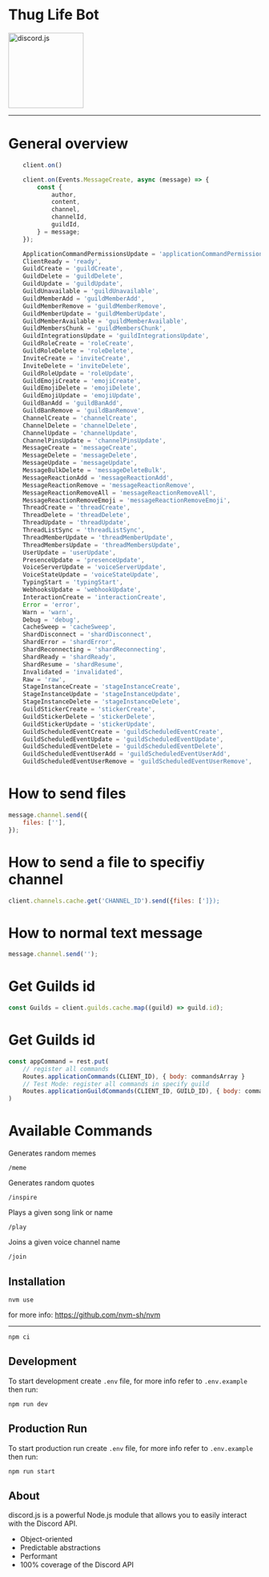 # Thug Life Bot

<a herf="https://discord.js.org/#/">
    <img src="https://camo.githubusercontent.com/d55d8a7f07a103454ebb77b653d9600ce27e011f78395d9713b432c8c011c76a/68747470733a2f2f646973636f72642e6a732e6f72672f7374617469632f6c6f676f2e737667" width="150" alt="discord.js" data-canonical-src="https://discord.js.org/static/logo.svg" style="max-width: 100%;">
</a>

------------

# General overview

```js
    client.on()

    client.on(Events.MessageCreate, async (message) => {
        const {
            author,
            content,
            channel,
            channelId,
            guildId,
        } = message;
    });

    ApplicationCommandPermissionsUpdate = 'applicationCommandPermissionsUpdate',
    ClientReady = 'ready',
    GuildCreate = 'guildCreate',
    GuildDelete = 'guildDelete',
    GuildUpdate = 'guildUpdate',
    GuildUnavailable = 'guildUnavailable',
    GuildMemberAdd = 'guildMemberAdd',
    GuildMemberRemove = 'guildMemberRemove',
    GuildMemberUpdate = 'guildMemberUpdate',
    GuildMemberAvailable = 'guildMemberAvailable',
    GuildMembersChunk = 'guildMembersChunk',
    GuildIntegrationsUpdate = 'guildIntegrationsUpdate',
    GuildRoleCreate = 'roleCreate',
    GuildRoleDelete = 'roleDelete',
    InviteCreate = 'inviteCreate',
    InviteDelete = 'inviteDelete',
    GuildRoleUpdate = 'roleUpdate',
    GuildEmojiCreate = 'emojiCreate',
    GuildEmojiDelete = 'emojiDelete',
    GuildEmojiUpdate = 'emojiUpdate',
    GuildBanAdd = 'guildBanAdd',
    GuildBanRemove = 'guildBanRemove',
    ChannelCreate = 'channelCreate',
    ChannelDelete = 'channelDelete',
    ChannelUpdate = 'channelUpdate',
    ChannelPinsUpdate = 'channelPinsUpdate',
    MessageCreate = 'messageCreate',
    MessageDelete = 'messageDelete',
    MessageUpdate = 'messageUpdate',
    MessageBulkDelete = 'messageDeleteBulk',
    MessageReactionAdd = 'messageReactionAdd',
    MessageReactionRemove = 'messageReactionRemove',
    MessageReactionRemoveAll = 'messageReactionRemoveAll',
    MessageReactionRemoveEmoji = 'messageReactionRemoveEmoji',
    ThreadCreate = 'threadCreate',
    ThreadDelete = 'threadDelete',
    ThreadUpdate = 'threadUpdate',
    ThreadListSync = 'threadListSync',
    ThreadMemberUpdate = 'threadMemberUpdate',
    ThreadMembersUpdate = 'threadMembersUpdate',
    UserUpdate = 'userUpdate',
    PresenceUpdate = 'presenceUpdate',
    VoiceServerUpdate = 'voiceServerUpdate',
    VoiceStateUpdate = 'voiceStateUpdate',
    TypingStart = 'typingStart',
    WebhooksUpdate = 'webhookUpdate',
    InteractionCreate = 'interactionCreate',
    Error = 'error',
    Warn = 'warn',
    Debug = 'debug',
    CacheSweep = 'cacheSweep',
    ShardDisconnect = 'shardDisconnect',
    ShardError = 'shardError',
    ShardReconnecting = 'shardReconnecting',
    ShardReady = 'shardReady',
    ShardResume = 'shardResume',
    Invalidated = 'invalidated',
    Raw = 'raw',
    StageInstanceCreate = 'stageInstanceCreate',
    StageInstanceUpdate = 'stageInstanceUpdate',
    StageInstanceDelete = 'stageInstanceDelete',
    GuildStickerCreate = 'stickerCreate',
    GuildStickerDelete = 'stickerDelete',
    GuildStickerUpdate = 'stickerUpdate',
    GuildScheduledEventCreate = 'guildScheduledEventCreate',
    GuildScheduledEventUpdate = 'guildScheduledEventUpdate',
    GuildScheduledEventDelete = 'guildScheduledEventDelete',
    GuildScheduledEventUserAdd = 'guildScheduledEventUserAdd',
    GuildScheduledEventUserRemove = 'guildScheduledEventUserRemove',
```

# How to send files

```js
message.channel.send({
	files: [''],
});
```

# How to send a file to specifiy channel

```js
client.channels.cache.get('CHANNEL_ID').send({files: [']});
```

# How to normal text message

```js
message.channel.send('');
```

# Get Guilds id

```js
const Guilds = client.guilds.cache.map((guild) => guild.id);
```

# Get Guilds id

```js
const appCommand = rest.put(
    // register all commands
    Routes.applicationCommands(CLIENT_ID), { body: commandsArray }
    // Test Mode: register all commands in specify guild
    Routes.applicationGuildCommands(CLIENT_ID, GUILD_ID), { body: commandsArray },
)
```

# Available Commands

Generates random memes
```
/meme
```
Generates random quotes
```
/inspire
```
Plays a given song link or name
```
/play
```
Joins a given voice channel name
```
/join
```

## Installation
 ```
nvm use
```
for more info: https://github.com/nvm-sh/nvm

------------
 ```
npm ci
```
## Development

To start development create `.env` file, for more info refer to `.env.example` then run:
```
npm run dev
```

## Production Run

To start production run create `.env` file, for more info refer to `.env.example` then run:
```
npm run start
```

## About
discord.js is a powerful Node.js module that allows you to easily interact with the Discord API.

- Object-oriented
- Predictable abstractions
- Performant
- 100% coverage of the Discord API

